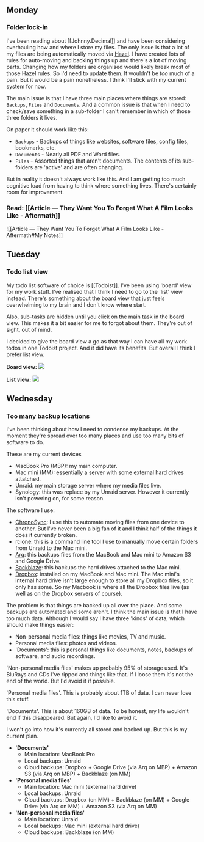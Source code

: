 ## Monday

### Folder lock-in

I've been reading about [[Johnny.Decimal]] and have been considering overhauling how and where I store my files. The only issue is that a lot of my files are being automatically moved via [Hazel](https://www.noodlesoft.com/). I have created lots of rules for auto-moving and backing things up and there's a lot of moving parts. Changing how my folders are organised would likely break most of those Hazel rules. So I'd need to update them. It wouldn't be *too* much of a pain. But it would be a pain nonetheless. I think I'll stick with my current system for now.

The main issue is that I have three main places where things are stored: `Backups`, `Files` and `Documents`. And a common issue is that when I need to check/save something in a sub-folder I can't remember in which of those three folders it lives.

On paper it should work like this:
- `Backups` - Backups of things like websites, software files, config files, bookmarks, etc.
- `Documents` - Nearly all PDF and Word files.
- `Files` - Assorted things that aren't documents. The contents of its sub-folders are 'active' and are often changing.

But in reality it doesn't always work like this. And I am getting too much cognitive load from having to think where something lives. There's certainly room for improvement.

### Read: [[Article — They Want You To Forget What A Film Looks Like - Aftermath]]

![[Article — They Want You To Forget What A Film Looks Like - Aftermath#My Notes]]

## Tuesday

### Todo list view

My todo list software of choice is [[Todoist]]. I've been using 'board' view for my work stuff. I've realised that I think I need to go to the 'list' view instead. There's something about the board view that just feels overwhelming to my brain and I don't know where start.

Also, sub-tasks are hidden until you click on the main task in the board view. This makes it a bit easier for me to forgot about them. They're out of sight, out of mind.

I decided to give the board view a go as that way I can have all my work todos in one Todoist project. And it did have its benefits. But overall I think I prefer list view.

**Board view:**
![](https://res.cloudinary.com/imagist/image/fetch/q_auto/f_auto/c_scale,w_2624/https%3A%2F%2Ftdinspiration.wpengine.com%2Fwp-content%2Fuploads%2F2020%2F10%2Ftodoist-board-todays-work-1.png)

**List view:**
![](https://res.cloudinary.com/imagist/image/fetch/q_auto/f_auto/c_scale,w_2624/https%3A%2F%2Ftdinspiration.wpengine.com%2Fwp-content%2Fuploads%2F2021%2F05%2F5_block-wide.png)

## Wednesday

### Too many backup locations

I've been thinking about how I need to condense my backups. At the moment they're spread over too many places and use too many bits of software to do.

These are my current devices
- MacBook Pro (MBP): my main computer.
- Mac mini (MM): essentially a server with some external hard drives attatched.
- Unraid: my main storage server where my media files live.
- Synology: this was replace by my Unraid server. However it currently isn't powering on, for some reason.

The software I use:
- [ChronoSync](https://www.econtechnologies.com/chronosync/overview.html): I use this to automate moving files from one device to another. But I've never been a big fan of it and I think half of the things it does it currently broken.
- rclone: this is a command line tool I use to manually move certain folders from Unraid to the Mac mini.
- [Arq](https://www.arqbackup.com/): this backups files from the MacBook and Mac mini to Amazon S3 and Google Drive.
- [Backblaze](https://www.backblaze.com/): this backups the hard drives attached to the Mac mini.
- [Dropbox](https://www.dropbox.com/): installed on my MacBook and Mac mini. The Mac mini's internal hard drive isn't large enough to store all my Dropbox files, so it only has some. So my Macbook is where all the Dropbox files live (as well as on the Dropbox servers of course).

The problem is that things are backed up all over the place. And some backups are automated and some aren't. I think the main issue is that I have too much data. Although I would say I have three 'kinds' of data, which should make things easier:
- Non-personal media files: things like movies, TV and music. 
- Personal media files: photos and videos.
- 'Documents': this is personal things like documents, notes, backups of software, and audio recordings.

'Non-personal media files' makes up probably 95% of storage used. It's BluRays and CDs I've ripped and things like that. If I loose them it's not the end of the world. But I'd avoid it if possible.

'Personal media files'. This is probably about 1TB of data. I can never lose this stuff.

'Documents'. This is about 160GB of data. To be honest, my life wouldn't end if this disappeared. But again, I'd like to avoid it.

I won't go into how it's currently all stored and backed up. But this is my current plan.

- **'Documents'**
	- Main location: MacBook Pro
	- Local backups: Unraid
	- Cloud backups: Dropbox + Google Drive (via Arq on MBP) + Amazon S3 (via Arq on MBP) + Backblaze (on MM)
- **'Personal media files'**
	- Main location: Mac mini (external hard drive)
	- Local backups: Unraid
	- Cloud backups: Dropbox (on MM) + Backblaze (on MM) + Google Drive (via Arq on MM) + Amazon S3 (via Arq on MM)
- **'Non-personal media files'**
	- Main location: Unraid
	- Local backups: Mac mini (external hard drive)
	- Cloud backups: Backblaze (on MM)